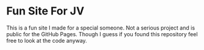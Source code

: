 # Fun Site For JV

This is a fun site I made for a special someone. Not a serious project and is public for the GitHub Pages.
Though I guess if you found this repository feel free to look at the code anyway.
